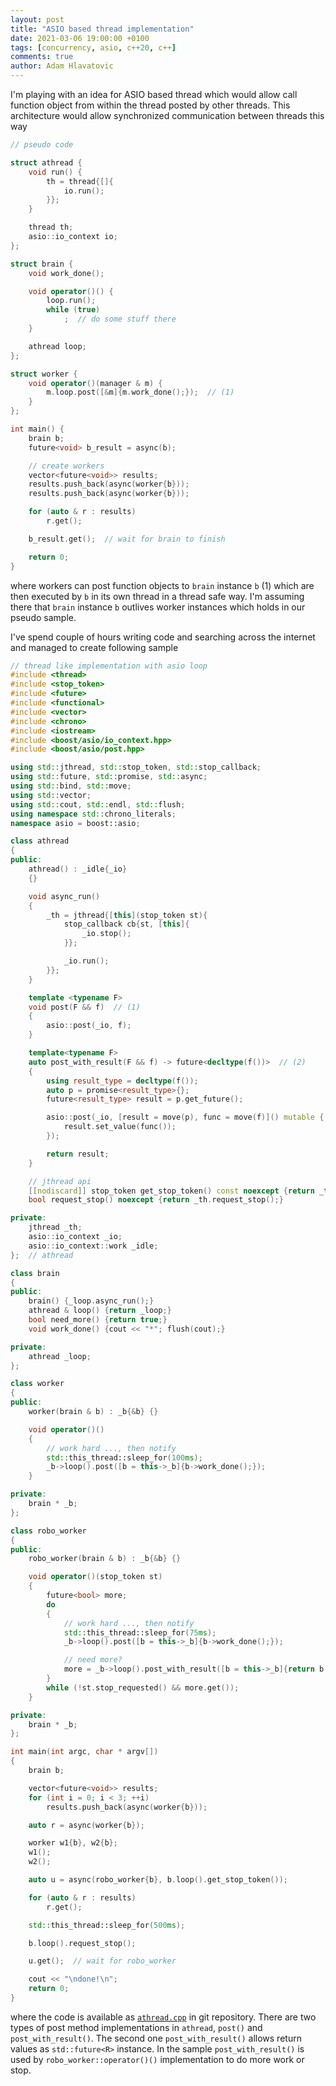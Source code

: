 ```yaml
---
layout: post
title: "ASIO based thread implementation"
date: 2021-03-06 19:00:00 +0100
tags: [concurrency, asio, c++20, c++]
comments: true
author: Adam Hlavatovic
---
```


I'm playing with an idea for ASIO based thread which would allow call function object from within the thread posted by other threads. This architecture would allow synchronized communication between threads this way

```c++
// pseudo code

struct athread {
	void run() {
		th = thread{[]{
			io.run();
		}};
	}

	thread th;
	asio::io_context io;
};

struct brain {
	void work_done();

	void operator()() {
		loop.run();
		while (true)
			;  // do some stuff there
	}

	athread loop;
};

struct worker {
	void operator()(manager & m) {
		m.loop.post([&m]{m.work_done();});  // (1)
	}
};

int main() {
	brain b;
	future<void> b_result = async(b);

	// create workers
	vector<future<void>> results;
	results.push_back(async(worker{b}));
	results.push_back(async(worker{b}));

	for (auto & r : results)
		r.get();

	b_result.get();  // wait for brain to finish

	return 0;
}
```

where workers can post function objects to `brain` instance `b` (1) which are then executed by `b` in its own thread in a thread safe way. I'm assuming there that `brain` instance `b` outlives worker instances which holds in our pseudo sample.

I've spend couple of hours writing code and searching across the internet and managed to create following sample

```c++
// thread like implementation with asio loop
#include <thread>
#include <stop_token>
#include <future>
#include <functional>
#include <vector>
#include <chrono>
#include <iostream>
#include <boost/asio/io_context.hpp>
#include <boost/asio/post.hpp>

using std::jthread, std::stop_token, std::stop_callback;
using std::future, std::promise, std::async;
using std::bind, std::move;
using std::vector;
using std::cout, std::endl, std::flush;
using namespace std::chrono_literals;
namespace asio = boost::asio;

class athread
{
public:
	athread() : _idle{_io}
	{}

	void async_run()
	{
		_th = jthread{[this](stop_token st){
			stop_callback cb{st, [this]{
				_io.stop();
			}};

			_io.run();
		}};
	}

	template <typename F>
	void post(F && f)  // (1)
	{
		asio::post(_io, f);
	}

	template<typename F>
	auto post_with_result(F && f) -> future<decltype(f())>  // (2)
	{
		using result_type = decltype(f());
		auto p = promise<result_type>{};
		future<result_type> result = p.get_future();

		asio::post(_io, [result = move(p), func = move(f)]() mutable {
			result.set_value(func());
		});

		return result;
	}

	// jthread api
	[[nodiscard]] stop_token get_stop_token() const noexcept {return _th.get_stop_token();}
	bool request_stop() noexcept {return _th.request_stop();}

private:
	jthread _th;
	asio::io_context _io;
	asio::io_context::work _idle;
};  // athread

class brain
{
public:
	brain() {_loop.async_run();}
	athread & loop() {return _loop;}
	bool need_more() {return true;}
	void work_done() {cout << "*"; flush(cout);}

private:
	athread _loop;
};

class worker
{
public:
	worker(brain & b) : _b{&b} {}

	void operator()()
	{
		// work hard ..., then notify
		std::this_thread::sleep_for(100ms);
		_b->loop().post([b = this->_b]{b->work_done();});
	}

private:
	brain * _b;
};

class robo_worker
{
public:
	robo_worker(brain & b) : _b{&b} {}

	void operator()(stop_token st)
	{
		future<bool> more;
		do
		{
			// work hard ..., then notify
			std::this_thread::sleep_for(75ms);
			_b->loop().post([b = this->_b]{b->work_done();});

			// need more?
			more = _b->loop().post_with_result([b = this->_b]{return b->need_more();});
		}
		while (!st.stop_requested() && more.get());
	}

private:
	brain * _b;
};

int main(int argc, char * argv[])
{
	brain b;

	vector<future<void>> results;
	for (int i = 0; i < 3; ++i)
		results.push_back(async(worker{b}));

	auto r = async(worker{b});

	worker w1{b}, w2{b};
	w1();
	w2();

	auto u = async(robo_worker{b}, b.loop().get_stop_token());

	for (auto & r : results)
		r.get();

	std::this_thread::sleep_for(500ms);

	b.loop().request_stop();

	u.get();  // wait for robo_worker

	cout << "\ndone!\n";
	return 0;
}
```

where the code is available as [`athread.cpp`](https://github.com/sansajn/test/blob/master/boost/asio/athread.cpp) in git repository. There are two types of post method implementations in `athread`, `post()` and `post_with_result()`. The second one `post_with_result()` allows return values as `std::future<R>` instance. In the sample `post_with_result()` is used by `robo_worker::operator()()` implementation to do more work or stop.
